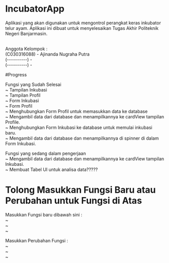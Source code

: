 # IncubatorApp
<p>Aplikasi yang akan digunakan untuk mengontrol perangkat keras inkubator telur ayam. Aplikasi ini dibuat untuk menyelesaikan Tugas Akhir Politeknik Negeri Banjarmasin.</p>
<br>
Anggota Kelompok :
<br>(C030316088) - Ajinanda Nugraha Putra
<br>(----------) - 
<br>(----------) - 

#Progress

Fungsi yang Sudah Selesai
<br>
~ Tampilan Inkubasi<br>
~ Tampilan Profil<br>
~ Form Inkubasi<br>
~ Form Profil<br>
~ Menghubungkan Form Profil untuk memasukkan data ke database<br>
~ Mengambil data dari database dan menampilkannya ke cardView tampilan Profile.<br>
~ Menghubungkan Form Inkubasi ke database untuk memulai inkubasi baru.<br>
~ Mengambil data dari database dan menampilkannya di spinner di dalam Form Inkubasi.<br>

Fungsi yang sedang dalam pengerjaan
<br>
~ Mengambil data dari database dan menampilkannya ke cardView tampilan Inkubasi.<br>
~ Membuat Tabel UI untuk analisa data?????<br>

# Tolong Masukkan Fungsi Baru atau Perubahan untuk Fungsi di Atas
Masukkan Fungsi baru dibawah sini : 
<br>
~ <br>
~ <br>
~ <br>

Masukkan Perubahan Fungsi :
<br>
~ <br>
~ <br>
~ <br>
